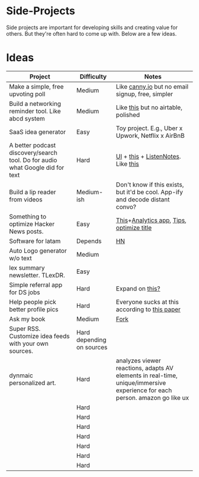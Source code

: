 # Side-Projects
Side projects are important for developing skills and creating value for others. But they're often hard to come up with. Below are a few ideas.


# Ideas

| Project                                                                                      |   Difficulty          |  Notes |
|----------------------------------------------------------------------------------------------|-----------------------|----------------------------|
| Make a simple, free upvoting poll                                                            | Medium                |  Like [canny.io](https://canny.io/) but no email signup, free, simpler |
| Build a networking reminder tool. Like abcd system                                           | Medium                |  Like [this](https://jakobgreenfeld.com/stay-in-touch) but no airtable, polished |
| SaaS idea generator                                                           | Easy                |  Toy project. E.g., Uber x Upwork, Netflix x AirBnB  |
| A better podcast discovery/search tool. Do for audio what Google did for text                                                            | Hard                |  [UI](https://askmybook.com/) + [this](https://twitter.com/karpathy/status/1574474952446615552?lang=en) + [ListenNotes](https://www.listennotes.com/). Like [this](https://hello.fathom.fm/) |
| Build a lip reader from videos                                                             | Medium-ish               |  Don't know if this exists, but it'd be cool. App-ify and decode distant convo? |
| Something to optimize Hacker News posts.  |  Easy               |  [This](https://cs.stanford.edu/people/karpathy/hn_analysis.html)+[Analytics app](https://medium.com/pycob/build-a-hacker-news-analytics-app-in-73-lines-of-python-21f1cd020e3d), [Tips](https://www.groovehq.com/blog/hacker-news), [optimize title](https://minimaxir.com/2022/08/gpt3-blog-title-optimizer/)|
| Software for latam                                                            |  Depends               | [HN](https://news.ycombinator.com/item?id=34482433) |
| Auto Logo generator w/o text                                                             | Medium                |  |
|  lex summary newsletter. TLexDR.                                                            | Easy              |  |
|  Simple referral app for DS jobs                                                           |  Hard               | Expand on [this?](https://github.com/johan-akerman/Greet) |
|  Help people pick better profile pics                                                          |  Hard               | Everyone sucks at this according to [this paper](https://cognitiveresearchjournal.springeropen.com/articles/10.1186/s41235-017-0058-3) |
|  Ask my book                                                           | Medium                | [Fork](https://github.com/slavingia/askmybook) |
|  Super RSS. Customize idea feeds with your own sources.                                                           |  Hard depending on sources               |  |
| dynmaic personalized art.                                                         |  Hard            |  analyzes viewer reactions, adapts AV elements in real-time, unique/immersive experience for each person. amazon go like ux|
|                                                          |  Hard            |  |
|                                                          |  Hard            |  |
|                                                          |  Hard            |  |
|                                                          |  Hard            |  |
|                                                          |  Hard            |  |
|                                                          |  Hard            |  |
|                                                          |  Hard            |  |







 
